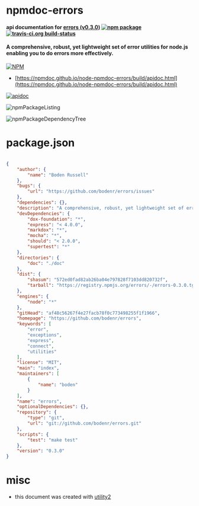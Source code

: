 # npmdoc-errors

#### api documentation for  [errors (v0.3.0)](https://github.com/bodenr/errors)  [![npm package](https://img.shields.io/npm/v/npmdoc-errors.svg?style=flat-square)](https://www.npmjs.org/package/npmdoc-errors) [![travis-ci.org build-status](https://api.travis-ci.org/npmdoc/node-npmdoc-errors.svg)](https://travis-ci.org/npmdoc/node-npmdoc-errors)

#### A comprehensive, robust, yet lightweight set of error utilities for node.js enabling you to do errors more effectively.

[![NPM](https://nodei.co/npm/errors.png?downloads=true&downloadRank=true&stars=true)](https://www.npmjs.com/package/errors)

- [https://npmdoc.github.io/node-npmdoc-errors/build/apidoc.html](https://npmdoc.github.io/node-npmdoc-errors/build/apidoc.html)

[![apidoc](https://npmdoc.github.io/node-npmdoc-errors/build/screenCapture.buildCi.browser.%252Ftmp%252Fbuild%252Fapidoc.html.png)](https://npmdoc.github.io/node-npmdoc-errors/build/apidoc.html)

![npmPackageListing](https://npmdoc.github.io/node-npmdoc-errors/build/screenCapture.npmPackageListing.svg)

![npmPackageDependencyTree](https://npmdoc.github.io/node-npmdoc-errors/build/screenCapture.npmPackageDependencyTree.svg)



# package.json

```json

{
    "author": {
        "name": "Boden Russell"
    },
    "bugs": {
        "url": "https://github.com/bodenr/errors/issues"
    },
    "dependencies": {},
    "description": "A comprehensive, robust, yet lightweight set of error utilities for node.js enabling you to do errors more effectively.",
    "devDependencies": {
        "dox-foundation": "*",
        "express": "< 4.0.0",
        "markdox": "*",
        "mocha": "*",
        "should": "< 2.0.0",
        "supertest": "*"
    },
    "directories": {
        "doc": "./doc"
    },
    "dist": {
        "shasum": "572ed0fad82ab26ba04e797828f7103dd820732f",
        "tarball": "https://registry.npmjs.org/errors/-/errors-0.3.0.tgz"
    },
    "engines": {
        "node": "*"
    },
    "gitHead": "af48c56267f4e27facb78f0c773498255f1f1966",
    "homepage": "https://github.com/bodenr/errors",
    "keywords": [
        "error",
        "exceptions",
        "express",
        "connect",
        "utilities"
    ],
    "license": "MIT",
    "main": "index",
    "maintainers": [
        {
            "name": "boden"
        }
    ],
    "name": "errors",
    "optionalDependencies": {},
    "repository": {
        "type": "git",
        "url": "git://github.com/bodenr/errors.git"
    },
    "scripts": {
        "test": "make test"
    },
    "version": "0.3.0"
}
```



# misc
- this document was created with [utility2](https://github.com/kaizhu256/node-utility2)

